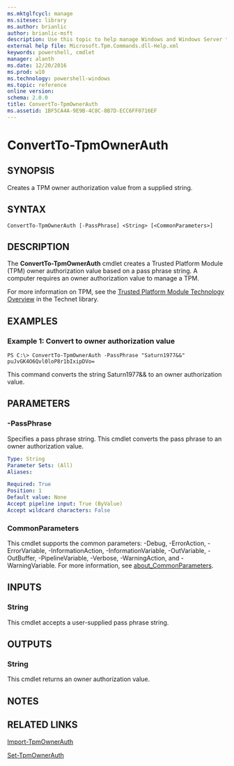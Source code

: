 ```yaml
---
ms.mktglfcycl: manage
ms.sitesec: library
ms.author: brianlic
author: brianlic-msft
description: Use this topic to help manage Windows and Windows Server technologies with Windows PowerShell.
external help file: Microsoft.Tpm.Commands.dll-Help.xml
keywords: powershell, cmdlet
manager: alanth
ms.date: 12/20/2016
ms.prod: w10
ms.technology: powershell-windows
ms.topic: reference
online version: 
schema: 2.0.0
title: ConvertTo-TpmOwnerAuth
ms.assetid: 1BF5CA4A-9E9B-4C8C-8B7D-ECC6FF0716EF
---
```


# ConvertTo-TpmOwnerAuth

## SYNOPSIS
Creates a TPM owner authorization value from a supplied string.

## SYNTAX

```
ConvertTo-TpmOwnerAuth [-PassPhrase] <String> [<CommonParameters>]
```

## DESCRIPTION
The **ConvertTo-TpmOwnerAuth** cmdlet creates a Trusted Platform Module (TPM) owner authorization value based on a pass phrase string.
A computer requires an owner authorization value to manage a TPM.

For more information on TPM, see the [Trusted Platform Module Technology Overview](https://docs.microsoft.com/windows/device-security/tpm/trusted-platform-module-top-node) in the Technet library.

## EXAMPLES

### Example 1: Convert to owner authorization value
```
PS C:\> ConvertTo-TpmOwnerAuth -PassPhrase "Saturn1977&&"
puJvGK4O6Qvl0loP8r1bIxipDVo=
```

This command converts the string Saturn1977&& to an owner authorization value.

## PARAMETERS

### -PassPhrase
Specifies a pass phrase string.
This cmdlet converts the pass phrase to an owner authorization value.

```yaml
Type: String
Parameter Sets: (All)
Aliases: 

Required: True
Position: 1
Default value: None
Accept pipeline input: True (ByValue)
Accept wildcard characters: False
```

### CommonParameters
This cmdlet supports the common parameters: -Debug, -ErrorAction, -ErrorVariable, -InformationAction, -InformationVariable, -OutVariable, -OutBuffer, -PipelineVariable, -Verbose, -WarningAction, and -WarningVariable. For more information, see [about_CommonParameters](http://go.microsoft.com/fwlink/?LinkID=113216).

## INPUTS

### String
This cmdlet accepts a user-supplied pass phrase string.

## OUTPUTS

### String
This cmdlet returns an owner authorization value.

## NOTES

## RELATED LINKS

[Import-TpmOwnerAuth](./Import-TpmOwnerAuth.md)

[Set-TpmOwnerAuth](./Set-TpmOwnerAuth.md)

